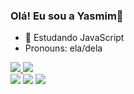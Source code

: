 ### Olá! Eu sou a Yasmim👋

- 🌱 Estudando JavaScript
- Pronouns: ela/dela

<div style="display: inline_block">
  <a href="https://github.com/0302cmd">
  <img src="https://github-readme-stats.vercel.app/api?username=0302cmd&show_icons=true&theme=radical" />
  <img  src="https://github-readme-stats.vercel.app/api/top-langs/?username=0302cmd&show_icons=true&theme=radical&layout=compact" />
</div>
   
<div>
  <a href = ""><img src="https://img.shields.io/badge/-Gmail-%23333?style=for-the-badge&logo=gmail&logoColor=white" target="_blank"></a> 
  <a href="" target="_blank"><img src="https://img.shields.io/badge/-LinkedIn-%230077B5?style=for-the-badge&logo=linkedin&logoColor=white" target="_blank"></a>
  <a href="" target="_blank"><img src="https://img.shields.io/badge/-Instagram-%23E4405F?style=for-the-badge&logo=instagram&logoColor=white" target="_blank"></a>
</div>

  
